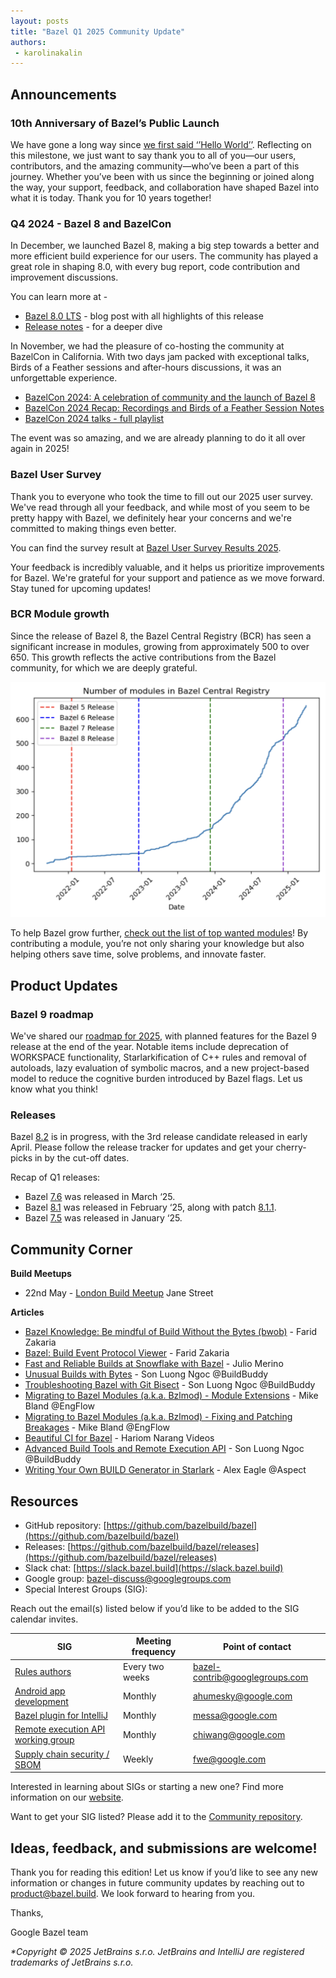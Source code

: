 ```yaml
---
layout: posts
title: "Bazel Q1 2025 Community Update"
authors:
 - karolinakalin
---
```


## Announcements

### 10th Anniversary of Bazel’s Public Launch

We have gone a long way since [we first said ‘’Hello World’’](https://blog.bazel.build/2015/03/27/Hello-World.html). Reflecting on this milestone, we just want to say thank you to all of you—our users, contributors, and the amazing community—who’ve been a part of this journey. Whether you’ve been with us since the beginning or joined along the way, your support, feedback, and collaboration have shaped Bazel into what it is today. Thank you for 10 years together!

### Q4 2024 - Bazel 8 and BazelCon

In December, we launched Bazel 8, making a big step towards a better and more efficient build experience for our users. The community has played a great role in shaping 8.0, with every bug report, code contribution and improvement discussions.

You can learn more at - 

- [Bazel 8.0 LTS](https://blog.bazel.build/2024/12/09/bazel-8-release.html) - blog post with all highlights of this release
- [Release notes](https://github.com/bazelbuild/bazel/releases/tag/8.0.0) - for a deeper dive

In November, we had the pleasure of co-hosting the community at BazelCon in California. With two days jam packed with exceptional talks, Birds of a Feather sessions and after-hours discussions, it was an unforgettable experience. 

- [BazelCon 2024: A celebration of community and the launch of Bazel 8](https://opensource.googleblog.com/2024/12/bazelcon-2024-bazel-8-launch.html)
- [BazelCon 2024 Recap: Recordings and Birds of a Feather Session Notes](https://blog.bazel.build/2024/11/19/bazelcon-recap.html)
- [BazelCon 2024 talks - full playlist](https://www.youtube.com/playlist?list=PLbzoR-pLrL6ptKfAQNZ5RS4HMdmeilBcw)

The event was so amazing, and we are already planning to do it all over again in 2025!

### Bazel User Survey

Thank you to everyone who took the time to fill out our 2025 user survey. We've read through all your feedback, and while most of you seem to be pretty happy with Bazel, we definitely hear your concerns and we're committed to making things even better.

You can find the survey result at [Bazel User Survey Results 2025](https://github.com/bazelbuild/bazel/discussions/25659).

Your feedback is incredibly valuable, and it helps us prioritize improvements for Bazel. We're grateful for your support and patience as we move forward. Stay tuned for upcoming updates!

### BCR Module growth

Since the release of Bazel 8, the Bazel Central Registry (BCR) has seen a significant increase in modules, growing from approximately 500 to over 650. This growth reflects the active contributions from the Bazel community, for which we are deeply grateful.

<img src="/assets/bazel-q1-2025-bcr-modules.png"/>

To help Bazel grow further, [check out the list of top wanted modules](https://github.com/bazelbuild/bazel-central-registry/issues?q=is%3Aissue%20state%3Aopen%20label%3A%22module%20wanted%22%20sort%3Areactions-%2B1-desc)! By contributing a module, you’re not only sharing your knowledge but also helping others save time, solve problems, and innovate faster.

## Product Updates

### Bazel 9 roadmap

We've shared our [roadmap for 2025](https://bazel.build/about/roadmap), with planned features for the Bazel 9 release at the end of the year. Notable items include deprecation of WORKSPACE functionality, Starlarkification of C++ rules and removal of autoloads, lazy evaluation of symbolic macros, and a new project-based model to reduce the cognitive burden introduced by Bazel flags. Let us know what you think!

### Releases

Bazel [8.2](https://github.com/bazelbuild/bazel/issues/25220) is in progress, with the 3rd release candidate released in early April. Please follow the release tracker for updates and get your cherry-picks in by the cut-off dates.

Recap of Q1 releases:

- Bazel [7.6](https://github.com/bazelbuild/bazel/releases/tag/7.6.0) was released in March ‘25.
- Bazel [8.1](https://github.com/bazelbuild/bazel/releases/tag/8.1.0) was released in February ‘25, along with patch [8.1.1](https://github.com/bazelbuild/bazel/releases/tag/8.1.1). 
- Bazel [7.5](https://github.com/bazelbuild/bazel/releases/tag/7.5.0) was released in January ‘25.

## Community Corner

**Build Meetups**

- 22nd May - [London Build Meetup](https://meetup.build/) Jane Street

**Articles**

- [Bazel Knowledge: Be mindful of Build Without the Bytes (bwob)](https://fzakaria.com/2025/01/12/bazel-knowledge-be-mindful-of-build-without-the-bytes.html) - Farid Zakaria
- [Bazel: Build Event Protocol Viewer](https://fzakaria.com/2025/01/28/bazel-build-event-protocol-viewer) - Farid Zakaria
- [Fast and Reliable Builds at Snowflake with Bazel](https://www.snowflake.com/en/engineering-blog/fast-reliable-builds-snowflake-bazel/) - Julio Merino
- [Unusual Builds with Bytes](https://www.buildbuddy.io/blog/unusual-builds-w-bytes/) - Son Luong Ngoc @BuildBuddy
- [Troubleshooting Bazel with Git Bisect](https://www.buildbuddy.io/blog/bisect-bazel) - Son Luong Ngoc @BuildBuddy
- [Migrating to Bazel Modules (a.k.a. Bzlmod) - Module Extensions](https://blog.engflow.com/2025/01/16/migrating-to-bazel-modules-aka-bzlmod---module-extensions/) - Mike Bland @EngFlow
- [Migrating to Bazel Modules (a.k.a. Bzlmod) - Fixing and Patching Breakages](https://blog.engflow.com/2025/03/25/migrating-to-bazel-modules-aka-bzlmod---fixing-and-patching-breakages/) - Mike Bland @EngFlow
- [Beautiful CI for Bazel](https://narang99.github.io/2025-03-22-monorepo-bazel-jenkins/) - Hariom Narang
Videos
- [Advanced Build Tools and Remote Execution API](https://fosdem.org/2025/schedule/event/fosdem-2025-4249-advanced-build-tools-and-remote-execution-api/) - Son Luong Ngoc @BuildBuddy
- [Writing Your Own BUILD Generator in Starlark](https://www.youtube.com/watch?v=FQJo73XatnM) - Alex Eagle @Aspect

## Resources

- GitHub repository: [https://github.com/bazelbuild/bazel](https://github.com/bazelbuild/bazel)
- Releases: [https://github.com/bazelbuild/bazel/releases](https://github.com/bazelbuild/bazel/releases)
- Slack chat: [https://slack.bazel.build](https://slack.bazel.build)
- Google group: bazel-discuss@googlegroups.com
- Special Interest Groups (SIG):

Reach out the email(s) listed below if you’d like to be added to the SIG calendar invites.

| **SIG**        | **Meeting frequency**           | **Point of contact**  |
| ------------- |-------------| -----|
| [Rules authors](https://github.com/bazelbuild/community/tree/main/sigs/rules-authors)     | Every two weeks | bazel-contrib@googlegroups.com |
| [Android app development](https://docs.google.com/document/d/1Sv227BguEekx5Q3lwSdPEQqpkHAng6J6gNCNZqJLbtw/edit?resourcekey=0-GK_iaQRAEAu3aYslzlrEfQ&tab=t.0#heading=h.dzj8kjjzgp3s)      | Monthly      |   ahumesky@google.com |
| [Bazel plugin for IntelliJ](https://github.com/bazelbuild/community/tree/main/sigs/bazel-intellij) | Monthly      |    messa@google.com |
| [Remote execution API working group](https://docs.google.com/document/d/1EtQMTn-7sKFMTxIMlb0oDGpvGCMAuzphVcfx58GWuEM/edit?tab=t.0#heading=h.ol6wthckmbcw)      | Monthly      |   chiwang@google.com |
| [Supply chain security / SBOM](https://docs.google.com/document/d/1WhScaOLERet4Fxi4fa2Lpke2MgJZGvEE4EXeq6yb0LU/edit?usp=sharing)      | Weekly      |   fwe@google.com |


Interested in learning about SIGs or starting a new one? Find more information on our [website](https://bazel.build/community/sig).

Want to get your SIG listed? Please add it to the [Community repository](https://github.com/bazelbuild/community/tree/main/sigs).

## Ideas, feedback, and submissions are welcome!

Thank you for reading this edition! Let us know if you’d like to see any new information or changes in future community updates by reaching out to product@bazel.build. We look forward to hearing from you.

Thanks,

Google Bazel team

_*Copyright © 2025 JetBrains s.r.o. JetBrains and IntelliJ are registered trademarks of JetBrains s.r.o._
